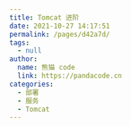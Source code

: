 ```yaml
---
title: Tomcat 进阶
date: 2021-10-27 14:17:51
permalink: /pages/d42a7d/
tags: 
  - null
author: 
  name: 熊猫 code
  link: https://pandacode.cn
categories: 
  - 部署
  - 服务
  - Tomcat
---
```

